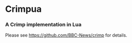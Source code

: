 # Crimpua

### A Crimp implementation in Lua

Please see https://github.com/BBC-News/crimp for details.
